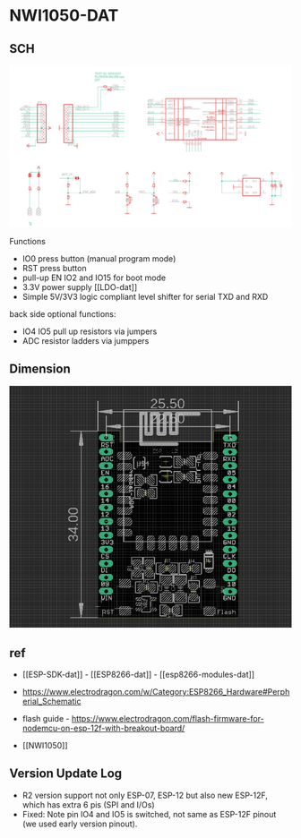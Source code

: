 
# NWI1050-DAT


## SCH

![](49-45-17-28-06-2023.png)

Functions 

- IO0 press button (manual program mode) 
- RST press button 
- pull-up EN IO2 and IO15 for boot mode
- 3.3V power supply [[LDO-dat]] 
- Simple 5V/3V3 logic compliant level shifter for serial TXD and RXD


back side optional functions:
- IO4 IO5 pull up resistors via jumpers 
- ADC resistor ladders via jumppers 


## Dimension 

![](52-48-17-28-06-2023.png)


## ref 

- [[ESP-SDK-dat]] - [[ESP8266-dat]] - [[esp8266-modules-dat]]
- https://www.electrodragon.com/w/Category:ESP8266_Hardware#Perpherial_Schematic
- flash guide - https://www.electrodragon.com/flash-firmware-for-nodemcu-on-esp-12f-with-breakout-board/

- [[NWI1050]]


## Version Update Log 

- R2 version support not only ESP-07, ESP-12 but also new ESP-12F, which has extra 6 pis (SPI and I/Os)
- Fixed: Note pin IO4 and IO5 is switched, not same as ESP-12F pinout (we used early version pinout).

